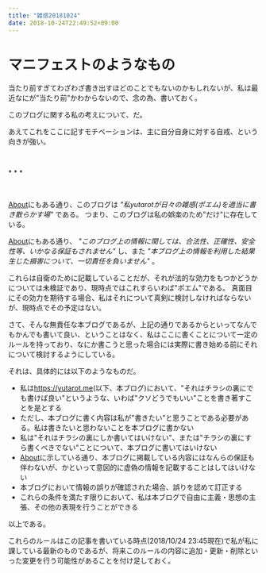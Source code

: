 ```yaml
---
title: "雑感20181024"
date: 2018-10-24T22:49:52+09:00
---
```


# マニフェストのようなもの

<!--more-->

当たり前すぎてわざわざ書き出すほどのことでもないのかもしれないが、私は最近なにが"当たり前"かわからないので、念の為、書いておく。

このブログに関する私の考えについて、だ。

あえてこれをここに記すモチベーションは、主に自分自身に対する自戒、という向きが強い。

<br>

\* \* \*

<br>

<a target="_blank" href="/about">About</a>にもある通り、このブログは _"私yutarotが日々の雑感(ポエム)を適当に書き散らかす場"_ である。
つまり、このブログは私の娯楽のため"だけ"に存在している。

<a target="_blank" href="/about">About</a>にもある通り、 _"このブログ上の情報に関しては、合法性、正確性、安全性等、いかなる保証もされません"_ し、また _"本ブログ上の情報を利用した結果生じた損害について、一切責任を負いません"_ 。

これらは自衛のために記載していることだが、それが法的な効力をもつかどうかについては未検証であり、現時点ではこれすらいわば"ポエム"である。
真面目にその効力を期待する場合、私はそれについて真剣に検討しなければならないが、現時点でその予定はない。

さて、そんな無責任な本ブログであるが、上記の通りであるからといってなんでもかんでも書いて良い、ということはなく、私はここに書くことについて一定のルールを持っており、なにか書こうと思った場合には実際に書き始める前にそれについて検討するようにしている。

それは、具体的には以下のようなものだ。

* 私は<a target="_blank" href="/">https://yutarot.me</a>(以下、本ブログ)において、"それはチラシの裏にでも書けば良い"というような、いわば"クソどうでもいい"ことを書き著すことを是とする
* ただし、本ブログに書く内容は私が"書きたい"と思うことである必要がある。私は書きたいと思わないことを本ブログに書かない
* 私は"それはチラシの裏にしか書いてはいけない"、または"チラシの裏にすら書くべきでない"ことについて、本ブログに書いてはいけない
* <a target="_blank" href="/about">About</a>に示している通り、本ブログに掲載している内容にはなんらの保証も伴わないが、かといって意図的に虚偽の情報を記載することはしてはいけない
* 本ブログにおいて情報の誤りが確認された場合、誤りを認めて訂正する
* これらの条件を満たす限りにおいて、私は本ブログで自由に主義・思想の主張、その他の表現を行うことができる

以上である。

これらのルールはこの記事を書いている時点(2018/10/24 23:45現在)で私が私に課している最新のものであるが、将来このルールの内容に追加・更新・削除といった変更を行う可能性があることを付け足しておく。



